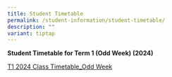```yaml
---
title: Student Timetable
permalink: /student-information/student-timetable/
description: ""
variant: tiptap
---
```

<p><strong>Student Timetable for Term 1 (Odd Week) (2024)</strong></p><p><a href="/files/sem%202%20class%20timetable%20(2023).pdf" rel="noopener noreferrer nofollow" target="_blank">T1 2024 Class Timetable_Odd Week</a></p>